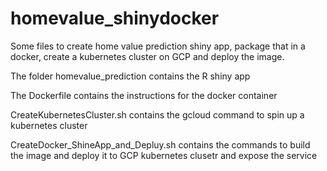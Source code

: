# homevalue_shinydocker
Some files to create home value prediction shiny app, package that in a docker, create a kubernetes cluster on GCP and deploy the image.

The folder homevalue_prediction contains the R shiny app

The Dockerfile contains the instructions for the docker container

CreateKubernetesCluster.sh contains the gcloud command to spin up a kubernetes cluster

CreateDocker_ShineApp_and_Depluy.sh contains the commands to build the image and deploy it to GCP kubernetes clusetr and expose the service